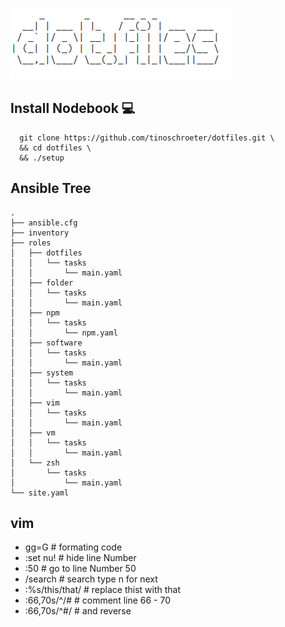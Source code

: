 ![dotfile](dotfile.png)

## Install Nodebook :computer:
```shell
  git clone https://github.com/tinoschroeter/dotfiles.git \
  && cd dotfiles \
  && ./setup
```
## Ansible Tree
```shell
.
├── ansible.cfg
├── inventory
├── roles
│   ├── dotfiles
│   │   └── tasks
│   │       └── main.yaml
│   ├── folder
│   │   └── tasks
│   │       └── main.yaml
│   ├── npm
│   │   └── tasks
│   │       └── npm.yaml
│   ├── software
│   │   └── tasks
│   │       └── main.yaml
│   ├── system
│   │   └── tasks
│   │       └── main.yaml
│   ├── vim
│   │   └── tasks
│   │       └── main.yaml
│   ├── vm
│   │   └── tasks
│   │       └── main.yaml
│   └── zsh
│       └── tasks
│           └── main.yaml
└── site.yaml

```

## vim
* gg=G           # formating code
* :set nu!       # hide line Number
* :50            # go to line Number 50
* /search        # search type n for next
* :%s/this/that/ # replace thist with that 
* :66,70s/^/#    # comment line 66 - 70
* :66,70s/^#/    # and reverse
